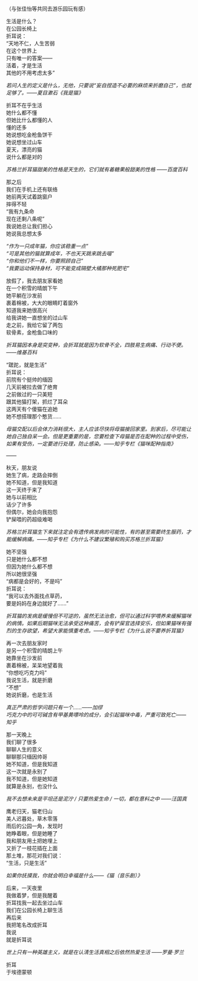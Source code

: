 
（与张佳怡等共同去游乐园玩有感）  
  
生活是什么？  
在公园长椅上  
折耳说：  
“天地不仁，人生苦弱  
在这个世界上  
只有唯一的答案——  
活着，才是生活  
其他的不用考虑太多”  
  
_若问人生的定义是什么，无他，只要说“妄自捏造不必要的麻烦来折磨自己”，也就足够了。——夏目漱石《我是猫》_  
  
折耳不在乎生活  
她什么都不懂  
但她比什么都懂的人  
懂的还多  
她说想吃金枪鱼饼干  
她说想坐过山车  
夏天，漂亮的猫  
说什么都是对的  
  
_苏格兰折耳猫甜美的性格是天生的，它们就有着糖果般甜美的性格 ——百度百科_  
  
那之后  
我们在手机上还有联络  
她前两天试着跳窗户  
摔得不轻  
“我有九条命  
现在还剩八条呢”  
我说她总让我们担心  
她说我总想太多  
  
_“作为一只成年猫，你应该稳重一点”_  
_“可是其他的猫就算成年，不也天天跳来跳去喵”_  
_“你和他们不一样，你要照顾自己”_  
_“我要运动保持身材，可不能变成隔壁大橘那种死肥宅”_  
  
放假了，我去朋友家看她  
在一个积雪的晴朗下午  
她平躺在沙发前  
裹着棉被，大大的眼睛盯着窗外  
知道我来她很高兴  
给我讲她一直想坐的过山车  
走之前，我给它留了两包  
软骨素，金枪鱼口味的  
  
_折耳猫因本身是突变种，会折耳就是因为软骨不全，四肢易生病痛、行动不便。——维基百科_  
  
“蹉跎，就是生活”  
折耳说：  
前院有个挺帅的缅因  
几天前被拉去做了绝育  
之前做过的一只美短  
跟其他猫打架，抓烂了耳朵  
这两天有个傻猫在追她  
她不想搭理那个憨货……  
  
_母猫交配以后会体力消耗很大，主人应该尽快将母猫接回家里。到家后，尽可能让她自己独自呆一会。但是更重要的是，您要检查下母猫是否在配种的过程中受伤，如果有受伤，一定要进行处理，防止感染。——知乎专栏《猫咪配种指南》_  
  
——  
  
秋天，朋友说  
她生了病，走路会摔倒  
她不知道，但是我知道  
这一天终于来了  
她与以前相比  
话少了许多  
但偶尔，她会向我抱怨  
铲屎喂的药超级难喝  
  
_苏格兰折耳猫生下来就注定会有遗传病发病的可能性，有的甚至需要终生服药，才能缓解病痛。——知乎专栏《为什么不建议繁殖和购买苏格兰折耳猫》_  
  
她不坚强  
只是她什么都不想  
但因为她什么都不想  
所以她很坚强  
“病都是会好的，不是吗”  
折耳说：  
“我可以去外面找点草药，  
要是妈妈在身边就好了……”  
  
_折耳猫的发病是缓慢但不可逆的，虽然无法治愈，但可以通过科学喂养来缓解猫咪的病情。如果后期猫咪无法承受这种痛苦，会有铲屎官选择安乐，但如果猫咪有强烈的生存欲望，希望大家能慎重考虑。——知乎专栏《为什么说不要养折耳猫》_  
  
再一次去朋友家时  
是另一个积雪的晴朗上午  
她靠坐在沙发前  
裹着棉被，呆呆地望着我  
“你想吃巧克力吗”  
我说生活，就是折磨  
“不想”  
她说折磨，也是生活  
  
_真正严肃的哲学问题只有一个……——加缪_  
_巧克力中的可可碱含有甲基黄嘌呤的成分，会引起猫咪中毒，严重可致死亡——知乎_  
  
那一天晚上  
我们聊了很多  
聊聊人生的意义  
聊聊那只缅因帅哥  
她不知道，但是我知道  
这一次就是永别了  
我不知道，但是她知道  
就算是永别，也没什么  
  
_我不去想未来是平坦还是泥泞 / 只要热爱生命 / 一切，都在意料之中 ——汪国真_  
  
鹰老归天，猫老归山  
美人迟暮处，草木零落  
雨后的公园一角，发现时  
她睁着眼，但是她睡了  
我和朋友用土把她埋上  
又折了一枝花插在上面  
那土堆，那花对我们说：  
“生活，只是生活”  
  
_如果你抚摸我，你就会明白幸福是什么——《猫（音乐剧）》_  
  
后来，一天夜里  
我做着梦，但是我醒着  
折耳找我一起去坐过山车  
我们在公园长椅上聊生活  
再后来  
我把笔名改成折耳  
我说  
就是折耳说  
  
_世上只有一种英雄主义，就是在认清生活真相之后依然热爱生活 ——罗曼·罗兰_  
  
折耳  
于埃德蒙顿  

